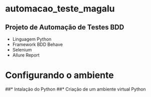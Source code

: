 # automacao_teste_magalu


## Projeto de Automação de Testes BDD

* Linguagem Python
* Framework BDD Behave
* Selenium
* Allure Report




# Configurando o ambiente


##* Intalação do Python
##* Criação de um ambiente virtual Python
